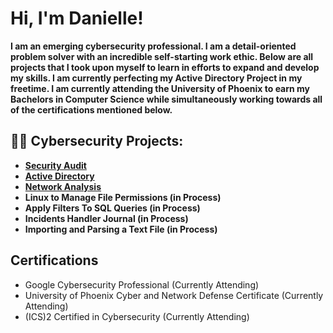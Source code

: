<h1>Hi, I'm Danielle! <br/> </h1>
<b> I am an emerging cybersecurity professional. I am a detail-oriented problem solver with an incredible self-starting work ethic. Below are all projects that I took upon myself to learn in efforts to expand and develop my skills. I am currently perfecting my Active Directory Project in my freetime. I am currently attending the University of Phoenix to earn my Bachelors in Computer Science while simultaneously working towards all of the certifications mentioned below. </b>
<h2>👨‍💻 Cybersecurity Projects:</h2>

- <b>[Security Audit](https://github.com/DanielleNycole/Security-Audit)</b>
- <b> [Active Directory](https://github.com/DanielleNycole/Active-Directory) </b>
- <b> [Network Analysis](https://github.com/DanielleNycole/Active-Directory) </b>
- <b>Linux to Manage File Permissions  (in Process) </b>
- <b>Apply Filters To SQL Queries  (in Process) </b>
- <b>Incidents Handler Journal (in Process) </b>
- <b>Importing and Parsing a Text File (in Process) </b>

<h2>Certifications</h2>

- Google Cybersecurity Professional (Currently Attending)
- University of Phoenix Cyber and Network Defense Certificate (Currently Attending)
- (ICS)2 Certified in Cybersecurity (Currently Attending)
